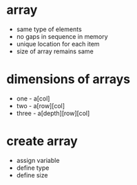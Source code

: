 # array
- same type of elements
- no gaps in sequence in memory
- unique location for each item
- size of array remains same

# dimensions of arrays
- one - a[col]
- two - a[row][col]
- three - a[depth][row][col]

# create array
- assign variable
- define type
- define size